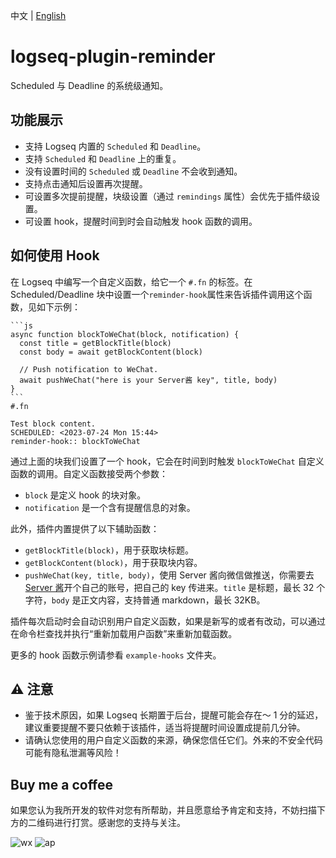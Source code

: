 中文 | [English](README.en.md)

# logseq-plugin-reminder

Scheduled 与 Deadline 的系统级通知。

## 功能展示

- 支持 Logseq 内置的 `Scheduled` 和 `Deadline`。
- 支持 `Scheduled` 和 `Deadline` 上的重复。
- 没有设置时间的 `Scheduled` 或 `Deadline` 不会收到通知。
- 支持点击通知后设置再次提醒。
- 可设置多次提前提醒，块级设置（通过 `remindings` 属性）会优先于插件级设置。
- 可设置 hook，提醒时间到时会自动触发 hook 函数的调用。

## 如何使用 Hook

在 Logseq 中编写一个自定义函数，给它一个 `#.fn` 的标签。在 Scheduled/Deadline 块中设置一个`reminder-hook`属性来告诉插件调用这个函数，见如下示例：

````
```js
async function blockToWeChat(block, notification) {
  const title = getBlockTitle(block)
  const body = await getBlockContent(block)

  // Push notification to WeChat.
  await pushWeChat("here is your Server酱 key", title, body)
}
```
#.fn
````

```
Test block content.
SCHEDULED: <2023-07-24 Mon 15:44>
reminder-hook:: blockToWeChat
```

通过上面的块我们设置了一个 hook，它会在时间到时触发 `blockToWeChat` 自定义函数的调用。自定义函数接受两个参数：

- `block` 是定义 hook 的块对象。
- `notification` 是一个含有提醒信息的对象。

此外，插件内置提供了以下辅助函数：

- `getBlockTitle(block)`，用于获取块标题。
- `getBlockContent(block)`，用于获取块内容。
- `pushWeChat(key, title, body)`，使用 Server 酱向微信做推送，你需要去[Server 酱](https://sct.ftqq.com/)开个自己的账号，把自己的 key 传进来。`title` 是标题，最长 32 个字符，`body` 是正文内容，支持普通 markdown，最长 32KB。

插件每次启动时会自动识别用户自定义函数，如果是新写的或者有改动，可以通过在命令栏查找并执行“重新加载用户函数”来重新加载函数。

更多的 hook 函数示例请参看 `example-hooks` 文件夹。

## ⚠️ 注意

- 鉴于技术原因，如果 Logseq 长期置于后台，提醒可能会存在～ 1 分的延迟，建议重要提醒不要只依赖于该插件，适当将提醒时间设置成提前几分钟。
- 请确认您使用的用户自定义函数的来源，确保您信任它们。外来的不安全代码可能有隐私泄漏等风险！

## Buy me a coffee

如果您认为我所开发的软件对您有所帮助，并且愿意给予肯定和支持，不妨扫描下方的二维码进行打赏。感谢您的支持与关注。

![wx](https://user-images.githubusercontent.com/3410293/236807219-cf21180a-e7f8-44a9-abde-86e1e6df999b.jpg) ![ap](https://user-images.githubusercontent.com/3410293/236807256-f79768a7-16e0-4cbf-a9f3-93f230feee30.jpg)
